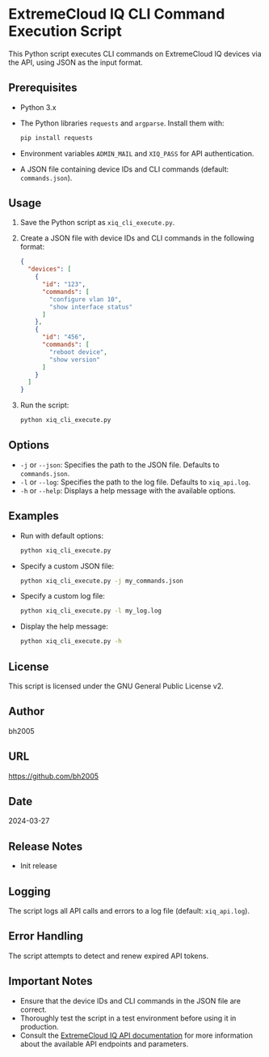 # ExtremeCloud IQ CLI Command Execution Script

This Python script executes CLI commands on ExtremeCloud IQ devices via the API, using JSON as the input format.

## Prerequisites

* Python 3.x
* The Python libraries `requests` and `argparse`. Install them with:

    ```bash
    pip install requests
    ```

* Environment variables `ADMIN_MAIL` and `XIQ_PASS` for API authentication.
* A JSON file containing device IDs and CLI commands (default: `commands.json`).

## Usage

1.  Save the Python script as `xiq_cli_execute.py`.
2.  Create a JSON file with device IDs and CLI commands in the following format:

    ```json
    {
      "devices": [
        {
          "id": "123",
          "commands": [
            "configure vlan 10",
            "show interface status"
          ]
        },
        {
          "id": "456",
          "commands": [
            "reboot device",
            "show version"
          ]
        }
      ]
    }
    ```

3.  Run the script:

    ```bash
    python xiq_cli_execute.py
    ```

## Options

* `-j` or `--json`: Specifies the path to the JSON file. Defaults to `commands.json`.
* `-l` or `--log`: Specifies the path to the log file. Defaults to `xiq_api.log`.
* `-h` or `--help`: Displays a help message with the available options.

## Examples

* Run with default options:

    ```bash
    python xiq_cli_execute.py
    ```

* Specify a custom JSON file:

    ```bash
    python xiq_cli_execute.py -j my_commands.json
    ```

* Specify a custom log file:

    ```bash
    python xiq_cli_execute.py -l my_log.log
    ```

* Display the help message:

    ```bash
    python xiq_cli_execute.py -h
    ```

## License

This script is licensed under the GNU General Public License v2.

## Author

bh2005

## URL

https://github.com/bh2005

## Date

2024-03-27

## Release Notes

* Init release

## Logging

The script logs all API calls and errors to a log file (default: `xiq_api.log`).

## Error Handling

The script attempts to detect and renew expired API tokens.

## Important Notes

* Ensure that the device IDs and CLI commands in the JSON file are correct.
* Thoroughly test the script in a test environment before using it in production.
* Consult the [ExtremeCloud IQ API documentation](https://api.extremecloudiq.com/) for more information about the available API endpoints and parameters.
